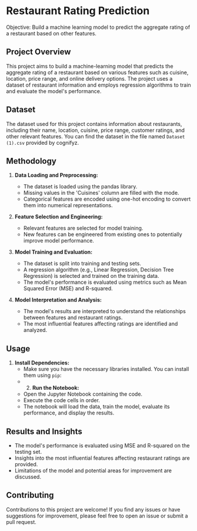# Restaurant Rating Prediction
Objective: Build a machine learning model to predict the aggregate rating of a restaurant based on other features.

## Project Overview

This project aims to build a machine-learning model that predicts the aggregate rating of a restaurant based on various features such as cuisine, location, price range, and online delivery options. The project uses a dataset of restaurant information and employs regression algorithms to train and evaluate the model's performance.

## Dataset

The dataset used for this project contains information about restaurants, including their name, location, cuisine, price range, customer ratings, and other relevant features. You can find the dataset in the file named `Dataset (1).csv` provided by cognifyz.

## Methodology

1. **Data Loading and Preprocessing:**
    - The dataset is loaded using the pandas library.
    - Missing values in the 'Cuisines' column are filled with the mode.
    - Categorical features are encoded using one-hot encoding to convert them into numerical representations.

2. **Feature Selection and Engineering:**
    - Relevant features are selected for model training.
    - New features can be engineered from existing ones to potentially improve model performance.

3. **Model Training and Evaluation:**
    - The dataset is split into training and testing sets.
    - A regression algorithm (e.g., Linear Regression, Decision Tree Regression) is selected and trained on the training data.
    - The model's performance is evaluated using metrics such as Mean Squared Error (MSE) and R-squared.

4. **Model Interpretation and Analysis:**
    - The model's results are interpreted to understand the relationships between features and restaurant ratings.
    - The most influential features affecting ratings are identified and analyzed.

## Usage

1. **Install Dependencies:**
    - Make sure you have the necessary libraries installed. You can install them using `pip`:
    - 2. **Run the Notebook:**
    - Open the Jupyter Notebook containing the code.
    - Execute the code cells in order.
    - The notebook will load the data, train the model, evaluate its performance, and display the results.

## Results and Insights

- The model's performance is evaluated using MSE and R-squared on the testing set.
- Insights into the most influential features affecting restaurant ratings are provided.
- Limitations of the model and potential areas for improvement are discussed.


## Contributing

Contributions to this project are welcome! If you find any issues or have suggestions for improvement, please feel free to open an issue or submit a pull request.


